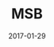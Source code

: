 ---
title: MSB
collection:
  - players

location: "Washington, US"
kragg: true
twitchLink: "http://twitch.tv/notmsb"
steamLink: "http://steamcommunity.com/id/notmsb"
twitterLink: "https://twitter.com/notmsb"

date: 2017-01-29
show: true


thumbnail: msb.jpg

description: "Pringle enthusiast. Known to violently destroy controllers and the dreams of children everywhere. If he's not drinking, he's not trying. Also, owns the entire team."
---